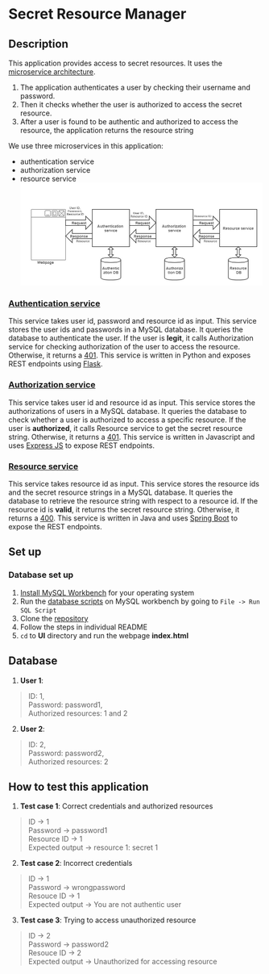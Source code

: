 # Secret Resource Manager
## Description
This application provides access to secret resources. It uses the [microservice architecture](http://microservices.io/patterns/microservices.html).
1) The application authenticates a user by checking their username and password.
1) Then it checks whether the user is authorized to access the secret resource.
1) After a user is found to be authentic and authorized to access the resource, the application returns the resource string

We use three microservices in this application:
  - authentication service
  - authorization service
  - resource service  
![alt text](https://github.com/saurabhagrawal0412/Assignment1/blob/master/design.jpg)

### [Authentication service](https://github.com/saurabhagrawal0412/Assignment1/tree/master/authentication-service)
This service takes user id, password and resource id as input. This service stores the user ids and passwords in a MySQL database. It queries the database to authenticate the user. If the user is **legit**, it calls Authorization service for checking authorization of the user to access the resource. Otherwise, it returns a [401](https://httpstatuses.com/401).
This service is written in Python and exposes REST endpoints using [Flask](http://flask.pocoo.org/).

### [Authorization service](https://github.com/saurabhagrawal0412/Assignment1/tree/master/authorization-service)
This service takes user id and resource id as input. This service stores the authorizations of users in a MySQL database. It queries the database to check whether a user is authorized to access a specific resource. If the user is **authorized**, it calls Resource service to get the secret resource string. Otherwise, it returns a [401](https://httpstatuses.com/401).
This service is written in Javascript and uses [Express JS](https://expressjs.com/) to expose REST endpoints.

### [Resource service](https://github.com/saurabhagrawal0412/Assignment1/tree/master/resource-service)
This service takes resource id as input. This service stores the resource ids and the secret resource strings in a MySQL database. It queries the database to retrieve the resource string with respect to a resource id. If the resource id is **valid**, it returns the secret resource string. Otherwise, it returns a [400](https://httpstatuses.com/400).
This service is written in Java and uses [Spring Boot](https://projects.spring.io/spring-boot/) to expose the REST endpoints.

## Set up
### Database set up
1) [Install MySQL Workbench](https://dev.mysql.com/doc/workbench/en/wb-installing.html) for your operating system
1) Run the [database scripts](https://github.com/saurabhagrawal0412/Assignment1/tree/master/db_scripts) on MySQL workbench by going to `File -> Run SQL Script`
1) Clone the [repository](https://github.com/saurabhagrawal0412/Assignment1.git)
1) Follow the steps in individual README
1) `cd` to **UI** directory and run the webpage **index.html**

## Database
1) **User 1**:
  > ID: 1, <br/>
  > Password: password1, <br/>
  > Authorized resources: 1 and 2

2) **User 2**:
  > ID: 2, <br/>
  > Password: password2, <br/>
  > Authorized resources: 2

## How to test this application
1) **Test case 1**: Correct credentials and authorized resources
  > ID -> 1 <br/>
  > Password -> password1 <br/>
  > Resource ID -> 1 <br/>
  > Expected output -> resource 1: secret 1

2) **Test case 2**: Incorrect credentials
  > ID -> 1 <br/>
  > Password -> wrongpassword <br/>
  > Resouce ID -> 1 <br/>
  > Expected output -> You are not authentic user

3) **Test case 3**: Trying to access unauthorized resource
  > ID -> 2 <br/>
  > Password -> password2 <br/>
  > Resouce ID -> 2 <br/>
  > Expected output -> Unauthorized for accessing resource

